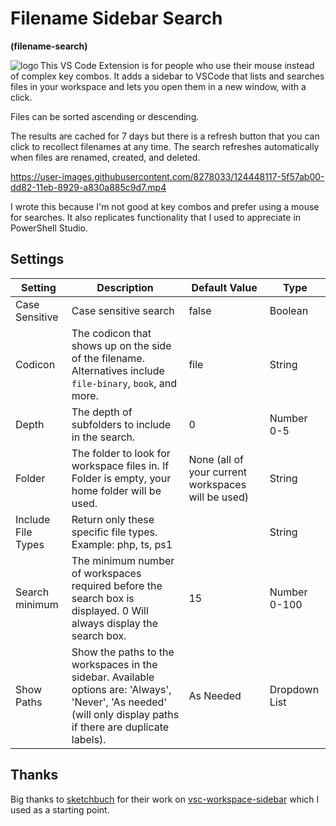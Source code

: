 # Filename Sidebar Search

**(filename-search)**

<img align="left" src="https://github.com/potatoqualitee/vscode-filename-search/raw/main/logo.png" alt="logo">  This VS Code Extension is for people who use their mouse instead of complex key combos. It adds a sidebar to VSCode that lists and searches files in your workspace and lets you open them in a new window, with a click.

Files can be sorted ascending or descending.

The results are cached for 7 days but there is a refresh button that you can click to recollect filenames at any time. The search refreshes automatically when files are renamed, created, and deleted.

https://user-images.githubusercontent.com/8278033/124448117-5f57ab00-dd82-11eb-8929-a830a885c9d7.mp4

I wrote this because I'm not good at key combos and prefer using a mouse for searches. It also replicates functionality that I used to appreciate in PowerShell Studio.

## Settings

| Setting | Description | Default Value | Type |
| -------------- | --------------------------------------------------------------------------------------------------------------------------------------------------------------- | ------------------------------------ | ------------- |
| Case Sensitive | Case sensitive search | false | Boolean |
| Codicon | The codicon that shows up on the side of the filename. Alternatives include `file-binary`, `book`, and more. | file | String |
| Depth | The depth of subfolders to include in the search. | 0 | Number 0-5 |
| Folder | The folder to look for workspace files in. If Folder is empty, your home folder will be used. | None (all of your current workspaces will be used) | String |
| Include File Types | Return only these specific file types. Example: php, ts, ps1 | | String |
| Search minimum | The minimum number of workspaces required before the search box is displayed. 0 Will always display the search box. | 15 | Number 0-100 |
| Show Paths | Show the paths to the workspaces in the sidebar. Available options are: 'Always', 'Never', 'As needed' (will only display paths if there are duplicate labels). | As Needed | Dropdown List |


## Thanks
Big thanks to [sketchbuch](https://github.com/sketchbuch) for their work on [vsc-workspace-sidebar](https://github.com/sketchbuch/vsc-workspace-sidebar) which I used as a starting point.
